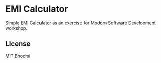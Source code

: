 # EMI Calculator

Simple EMI Calculator as an exercise for Modern Software Development workshop.


## License

MIT
Bhoomi
